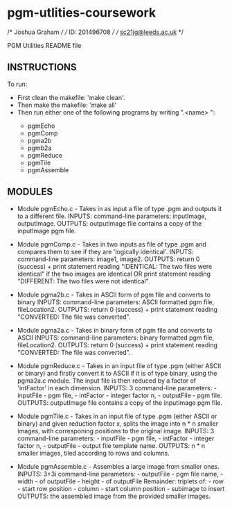 # pgm-utlities-coursework

/* Joshua Graham                   */
/* ID: 201496708                   */
/* sc21jg@leeds.ac.uk              */

PGM Utilities README file


INSTRUCTIONS
------------

To run:
- First clean the makefile: 'make clean'.
- Then make the makefile: 'make all'
- Then run either one of the following programs by writing ".\<name> <args>":
    - pgmEcho
    - pgmComp
    - pgma2b
    - pgmb2a
    - pgmReduce
    - pgmTile
    - pgmAssemble


MODULES
-------

- Module pgmEcho.c -
Takes in as input a file of type .pgm and outputs it to a different file.
INPUTS: command-line parameters: inputImage, outputImage.
OUTPUTS: outputImage file contains a copy of the inputImage pgm file.

- Module pgmComp.c -
Takes in two inputs as file of type .pgm and compares them to see if they are 'logically identical'.
INPUTS: command-line parameters: image1, image2.
OUTPUTS: return 0 (success) + print statement reading "IDENTICAL: The two files were identical" if
         the two images are identical OR print statement reading "DIFFERENT: The two files were
         not identical".

- Module pgma2b.c -
Takes in ASCII form of pgm file and converts to binary
INPUTS: command-line parameters: ASCII formatted pgm file, fileLocation2.
OUTPUTS: return 0 (success) + print statement reading "CONVERTED: The file was converted".

- Module pgma2a.c -
Takes in binary form of pgm file and converts to ASCII
INPUTS: command-line parameters: binary formatted pgm file, fileLocation2.
OUTPUTS: return 0 (success) + print statement reading "CONVERTED: The file was converted".

- Module pgmReduce.c -
Takes in an input file of type .pgm (either ASCII or binary) and firstly convert it to ASCII if it
is of type binary, using the pgma2a.c module. The input file is then reduced by a factor of 'intFactor'
in each dimension.
INPUTS: 3 command-line parameters:
        - inputFile - pgm file,
        - intFactor - integer factor n,
        - outputFile - pgm file.
OUTPUTS: outputImage file contains a copy of the inputImage pgm file.

- Module pgmTile.c -
Takes in an input file of type .pgm (either ASCII or binary) and given reduction factor x, splits the image
into n * n smaller images, with corresponing positions to the original image.
INPUTS: 3 command-line parameters:
        - inputFile - pgm file,
        - intFactor - integer factor n,
        - outputFile - output file template name.
OUTPUTS: n * n smaller images, tiled according to rows and columns.

- Module pgmAssemble.c -
Assembles a large image from smaller ones. 
INPUTS: 3+3i command-line parameters:
        - outputFile - pgm file name,
        - width - of outputFile
        - height - of outputFile
Remainder: triplets of:
        - row - start row position
        - column - start column position
        - subimage to insert
OUTPUTS: the assembled image from the provided smaller images.
